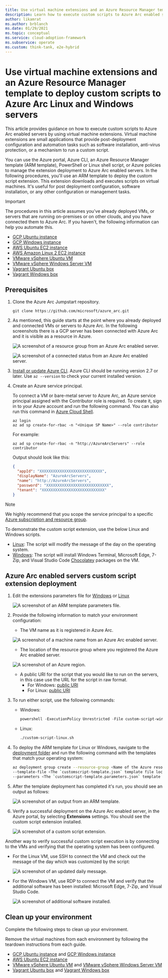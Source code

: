 ```yaml
---
title: Use virtual machine extensions and an Azure Resource Manager template to deploy custom scripts to Azure Arc Linux and Windows servers
description: Learn how to execute custom scripts to Azure Arc enabled servers by using virtual machine extensions that provide post-deployment configuration and automation tasks.
author: likamrat
ms.author: brblanch
ms.date: 01/29/2021
ms.topic: conceptual
ms.service: cloud-adoption-framework
ms.subservice: operate
ms.custom: think-tank, e2e-hybrid
---
```


# Use virtual machine extensions and an Azure Resource Manager template to deploy custom scripts to Azure Arc Linux and Windows servers

This article provides guidance on how to execute custom scripts to Azure Arc enabled servers by using virtual machine extensions. Virtual machine extensions are small applications that provide post-deployment configuration and automation tasks such as software installation, anti-virus protection, or a mechanism to run a custom script.

You can use the Azure portal, Azure CLI, an Azure Resource Manager template (ARM template), PowerShell or Linux shell script, or Azure policies to manage the extension deployment to Azure Arc enabled servers. In the following procedures, you'll use an ARM template to deploy the custom script extension. This extension downloads and executes scripts on virtual machines. It's useful for post deployment configuration, software installation, or any other configuration or management tasks.

> [!IMPORTANT]
> The procedures in this article assumes you've already deployed VMs, or servers that are running on-premises or on other clouds, and you have connected them to Azure Arc. If you haven't, the following information can help you automate this.

- [GCP Ubuntu instance](./gcp-terraform-ubuntu.md)
- [GCP Windows instance](./gcp-terraform-windows.md)
- [AWS Ubuntu EC2 instance](./aws-terraform-ubuntu.md)
- [AWS Amazon Linux 2 EC2 instance](./aws-terraform-amazon-linux-2.md)
- [VMware vSphere Ubuntu VM](./vmware-terraform-ubuntu.md)
- [VMware vSphere Windows Server VM](./vmware-terraform-windows.md)
- [Vagrant Ubuntu box](./local-vagrant-ubuntu.md)
- [Vagrant Windows box](./local-vagrant-windows.md)

## Prerequisites

1. Clone the Azure Arc Jumpstart repository.

    ```console
    git clone https://github.com/microsoft/azure_arc.git
    ```

2. As mentioned, this guide starts at the point where you already deployed and connected VMs or servers to Azure Arc. In the following screenshots there is a GCP server has been connected with Azure Arc and it is visible as a resource in Azure.

    ![A screenshot of a resource group from an Azure Arc enabled server.](./media/arc-vm-extension-custom-script/resource-group.png)

    ![A screenshot of a connected status from an Azure Arc enabled server.](./media/arc-vm-extension-custom-script/connected-status.png)

3. [Install or update Azure CLI](/cli/azure/install-azure-cli). Azure CLI should be running version 2.7 or later. Use `az --version` to check your current installed version.

4. Create an Azure service principal.

    To connect a VM or bare-metal server to Azure Arc, an Azure service principal assigned with the Contributor role is required. To create it, sign in to your Azure account and run the following command. You can also run this command in [Azure Cloud Shell](https://shell.azure.com/).

    ```console
    az login
    az ad sp create-for-rbac -n "<Unique SP Name>" --role contributor
    ```

    For example:

    ```console
    az ad sp create-for-rbac -n "http://AzureArcServers" --role contributor
    ```

    Output should look like this:

    ```json
    {
      "appId": "XXXXXXXXXXXXXXXXXXXXXXXXXXXX",
      "displayName": "AzureArcServers",
      "name": "http://AzureArcServers",
      "password": "XXXXXXXXXXXXXXXXXXXXXXXXXXXX",
      "tenant": "XXXXXXXXXXXXXXXXXXXXXXXXXXXX"
    }
    ```

> [!NOTE]
> We highly recommend that you scope the service principal to a specific [Azure subscription and resource group](/cli/azure/ad/sp).

To demonstrate the custom script extension, use the below Linux and Windows scripts.

- [Linux](https://github.com/microsoft/azure_arc/blob/main/azure_arc_servers_jumpstart/scripts/custom_script_linux.sh): The script will modify the message of the day on the operating system.
- [Windows](https://github.com/microsoft/azure_arc/blob/main/azure_arc_servers_jumpstart/scripts/custom_script_windows.ps1): The script will install Windows Terminal, Microsoft Edge, 7-Zip, and Visual Studio Code [Chocolatey](https://chocolatey.org/) packages on the VM.

## Azure Arc enabled servers custom script extension deployment

1. Edit the extensions parameters file for [Windows](https://github.com/microsoft/azure_arc/blob/main/azure_arc_servers_jumpstart/extensions/arm/customscript-templatewindows.parameters.json) or [Linux](https://github.com/microsoft/azure_arc/blob/main/azure_arc_servers_jumpstart/extensions/arm/customscript-templatelinux.parameters.json)

   ![A screenshot of an ARM template parameters file.](./media/arc-vm-extension-custom-script/parameters-file.png)

2. Provide the following information to match your environment configuration:

    - The VM name as it is registered in Azure Arc.

    ![A screenshot of a machine name from an Azure Arc enabled server.](./media/arc-vm-extension-custom-script/machine-name.png)

    - The location of the resource group where you registered the Azure Arc enabled server.

    ![A screenshot of an Azure region.](./media/arc-vm-extension-custom-script/azure-region.png)

    - A public URI for the script that you would like to run on the servers, in this case use the URL for the script in raw format.
      - For Windows: [public URI](https://raw.githubusercontent.com/microsoft/azure_arc/main/azure_arc_servers_jumpstart/scripts/custom_script_windows.ps1)
      - For Linux: [public URI](https://raw.githubusercontent.com/microsoft/azure_arc/main/azure_arc_servers_jumpstart/scripts/custom_script_linux.sh)

3. To run either script, use the following commands:

    - Windows:

         ```powershell
         powershell -ExecutionPolicy Unrestricted -File custom-script-windows.ps1
         ```

    - Linux:

         ```bash
         ./custom-script-linux.sh
         ```

4. To deploy the ARM template for Linux or Windows, navigate to the [deployment folder](https://github.com/microsoft/azure_arc/tree/main/azure_arc_servers_jumpstart/extensions/arm) and run the following command with the templates that match your operating system:

    ```bash
    az deployment group create --resource-group <Name of the Azure resource group> \
    --template-file <The `customscript-template.json` template file location for Linux or Windows> \
    --parameters <The `customscript-template.parameters.json` template file location>
    ```

5. After the template deployment has completed it's run, you should see an output as follows:

    ![A screenshot of an output from an ARM template.](./media/arc-vm-extension-custom-script/output.png)

6. Verify a successful deployment on the Azure Arc enabled server, in the Azure portal, by selecting **Extensions** settings. You should see the custom script extension installed.

    ![A screenshot of a custom script extension.](./media/arc-vm-extension-custom-script/custom-script-extension.png)

Another way to verify successful custom script execution is by connecting to the VMs and verifying that the operating system has been configured.

- For the Linux VM, use SSH to connect the VM and check out the message of the day which was customized by the script:

  ![A screenshot of an updated daily message.](./media/arc-vm-extension-custom-script/daily-message.png)

- For the Windows VM, use RDP to connect the VM and verify that the additional software has been installed: Microsoft Edge, 7-Zip, and Visual Studio Code.

  ![A screenshot of additional software installed.](./media/arc-vm-extension-custom-script/additional-software.png)

## Clean up your environment

Complete the following steps to clean up your environment.

Remove the virtual machines from each environment by following the teardown instructions from each guide.

- [GCP Ubuntu instance](./gcp-terraform-ubuntu.md) and [GCP Windows instance](./gcp-terraform-windows.md)
- [AWS Ubuntu EC2 instance](./aws-terraform-ubuntu.md)
- [VMware vSphere Ubuntu VM](./vmware-terraform-ubuntu.md) and [VMware vSphere Windows Server VM](./vmware-terraform-windows.md)
- [Vagrant Ubuntu box](./local-vagrant-ubuntu.md) and [Vagrant Windows box](./local-vagrant-windows.md)

